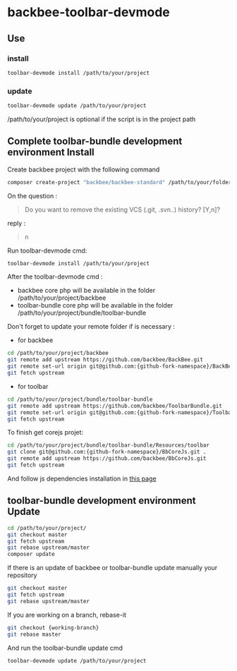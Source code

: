 # backbee-toolbar-devmode

## Use
### install
```bash
toolbar-devmode install /path/to/your/project
```

### update
```bash
toolbar-devmode update /path/to/your/project
```

/path/to/your/project is optional if the script is in the project path

## Complete toolbar-bundle development environment Install

Create backbee project with the following command
```bash
composer create-project "backbee/backbee-standard" /path/to/your/folder "master@dev"
```
On the question :
> Do you want to remove the existing VCS (.git, .svn..) history? [Y,n]?

reply :
> n

Run toolbar-devmode cmd:
```bash
toolbar-devmode install /path/to/your/project
```

After the toolbar-devmode cmd :
* backbee core php will be available in the folder /path/to/your/project/backbee
* toolbar-bundle core php will be available in the folder /path/to/your/project/bundle/toolbar-bundle
 
Don't forget to update your remote folder if is necessary :
* for backbee
```bash
cd /path/to/your/project/backbee
git remote add upstream https://github.com/backbee/BackBee.git
git remote set-url origin git@github.com:{github-fork-namespace}/BackBee.git
git fetch upstream
```
* for toolbar
```bash
cd /path/to/your/project/bundle/toolbar-bundle
git remote add upstream https://github.com/backbee/ToolbarBundle.git
git remote set-url origin git@github.com:{github-fork-namespace}/ToolbarBundle.git
git fetch upstream
```

To finish get corejs projet:
```bash
cd /path/to/your/project/bundle/toolbar-bundle/Resources/toolbar
git clone git@github.com:{github-fork-namespace}/BbCoreJs.git .
git remote add upstream https://github.com/backbee/BbCoreJs.git
git fetch upstream
```
And follow js dependencies installation in [this page](https://github.com/backbee/BbCoreJs)

## toolbar-bundle development environment Update

```bash
cd /path/to/your/project/
git checkout master
git fetch upstream
git rebase upstream/master
composer update
```

If there is an update of backbee or toolbar-bundle update manually your repository
```bash
git checkout master
git fetch upstream
git rebase upstream/master
```

If you are working on a branch, rebase-it
```bash
git checkout {working-branch}
git rebase master
```

And run the toolbar-bundle update cmd
```bash
toolbar-devmode update /path/to/your/project
```


